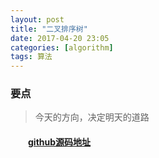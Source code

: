 ```yaml
---
layout: post
title: "二叉排序树"
date: 2017-04-20 23:05
categories: [algorithm]
tags: 算法
---
```


### 要点
> 今天的方向，决定明天的道路

#### &emsp;&emsp;[github源码地址](https://github.com/jeizas/algorithm)